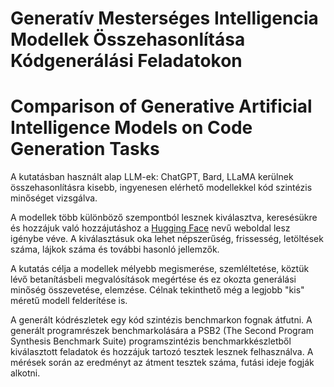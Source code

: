 # Generatív Mesterséges Intelligencia Modellek Összehasonlítása Kódgenerálási Feladatokon  

# Comparison of Generative Artificial Intelligence Models on Code Generation Tasks  

A kutatásban használt alap LLM-ek: ChatGPT, Bard, LLaMA kerülnek összehasonlításra kisebb, ingyenesen elérhető modellekkel kód szintézis minőséget vizsgálva.

A modellek több különböző szempontból lesznek kiválasztva, keresésükre és hozzájuk való hozzájutáshoz a [Hugging Face](https://huggingface.co) nevű weboldal lesz igénybe véve. A kiválasztásuk oka lehet népszerűség, frissesség, letöltések száma, lájkok száma és további hasonló jellemzők. 

A kutatás célja a modellek mélyebb megismerése, szemléltetése, köztük lévő betanításbeli megvalósítások megértése és ez okozta generálási minőség összevetése, elemzése. Célnak tekinthető még a legjobb "kis" méretű modell felderítése is.

A generált kódrészletek egy kód szintézis benchmarkon fognak átfutni. A generált programrészek benchmarkolására a PSB2 (The Second Program Synthesis Benchmark Suite) programszintézis benchmarkkészletből kiválasztott feladatok és hozzájuk tartozó tesztek lesznek felhasználva. A mérések során az eredményt az átment tesztek száma, futási ideje fogják alkotni. 